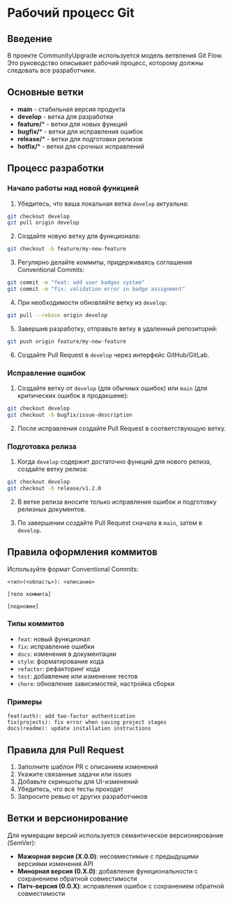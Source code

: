 # Рабочий процесс Git

## Введение

В проекте CommunityUpgrade используется модель ветвления Git Flow. Это руководство описывает рабочий процесс, которому должны следовать все разработчики.

## Основные ветки

- **main** - стабильная версия продукта
- **develop** - ветка для разработки
- **feature/*** - ветки для новых функций
- **bugfix/*** - ветки для исправления ошибок
- **release/*** - ветки для подготовки релизов
- **hotfix/*** - ветки для срочных исправлений

## Процесс разработки

### Начало работы над новой функцией

1. Убедитесь, что ваша локальная ветка `develop` актуальна:
```bash
git checkout develop
git pull origin develop
```

2. Создайте новую ветку для функционала:
```bash
git checkout -b feature/my-new-feature
```

3. Регулярно делайте коммиты, придерживаясь соглашения Conventional Commits:
```bash
git commit -m "feat: add user badges system"
git commit -m "fix: validation error in badge assignment"
```

4. При необходимости обновляйте ветку из `develop`:
```bash
git pull --rebase origin develop
```

5. Завершив разработку, отправьте ветку в удаленный репозиторий:
```bash
git push origin feature/my-new-feature
```

6. Создайте Pull Request в `develop` через интерфейс GitHub/GitLab.

### Исправление ошибок

1. Создайте ветку от `develop` (для обычных ошибок) или `main` (для критических ошибок в продакшене):
```bash
git checkout develop
git checkout -b bugfix/issue-description
```

2. После исправления создайте Pull Request в соответствующую ветку.

### Подготовка релиза

1. Когда `develop` содержит достаточно функций для нового релиза, создайте ветку релиза:
```bash
git checkout develop
git checkout -b release/v1.2.0
```

2. В ветке релиза вносите только исправления ошибок и подготовку релизных документов.

3. По завершении создайте Pull Request сначала в `main`, затем в `develop`.

## Правила оформления коммитов

Используйте формат Conventional Commits:
```
<тип>(<область>): <описание>

[тело коммита]

[подножие]
```

### Типы коммитов
- `feat`: новый функционал
- `fix`: исправление ошибки
- `docs`: изменения в документации
- `style`: форматирование кода
- `refactor`: рефакторинг кода
- `test`: добавление или изменение тестов
- `chore`: обновление зависимостей, настройка сборки

### Примеры
```
feat(auth): add two-factor authentication
fix(projects): fix error when saving project stages
docs(readme): update installation instructions
```

## Правила для Pull Request

1. Заполните шаблон PR с описанием изменений
2. Укажите связанные задачи или issues
3. Добавьте скриншоты для UI-изменений
4. Убедитесь, что все тесты проходят
5. Запросите ревью от других разработчиков

## Ветки и версионирование

Для нумерации версий используется семантическое версионирование (SemVer):
- **Мажорная версия (X.0.0)**: несовместимые с предыдущими версиями изменения API
- **Минорная версия (0.X.0)**: добавление функциональности с сохранением обратной совместимости
- **Патч-версия (0.0.X)**: исправления ошибок с сохранением обратной совместимости
